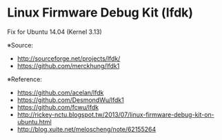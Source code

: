 # Linux Firmware Debug Kit (lfdk)

Fix for Ubuntu 14.04 (Kernel 3.13)


※Source:
* <http://sourceforge.net/projects/lfdk/>
* <https://github.com/merckhung/lfdk1>

※Reference:
* <https://github.com/acelan/lfdk>
* <https://github.com/DesmondWu/lfdk1>
* <https://github.com/fcwu/lfdk>
* <http://rickey-nctu.blogspot.tw/2013/07/linux-firmware-debug-kit-on-ubuntu.html>
* <http://blog.xuite.net/meloscheng/note/62155264>
